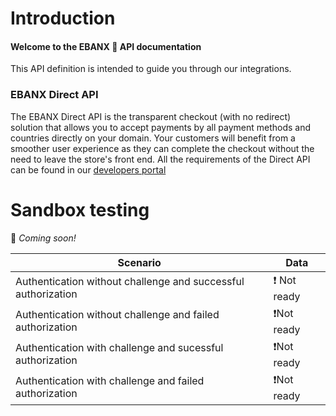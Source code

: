 # Introduction
#### Welcome to the EBANX 🦄 API documentation
This API definition is intended to guide you through our integrations.
### EBANX Direct API
The EBANX Direct API is the transparent checkout (with no redirect) solution that allows you to accept payments by all payment methods and countries directly on your domain. Your customers will benefit from a smoother user experience as they can complete the checkout without the need to leave the store's front end.
All the requirements of the Direct API can be found in our [developers portal](https://developers.ebanx.com/api-reference/ebanx-payment-api/payment-reference/reference-direct-operation/)


# Sandbox testing
💪 *Coming soon!*


| Scenario | Data |
 ----- | ----- 
 Authentication without challenge and successful authorization | ❗️ Not ready 
 Authentication without challenge and failed authorization | ❗️Not ready 
 Authentication with challenge and sucessful authorization | ❗️Not ready 
 Authentication with challenge and failed authorization | ❗️Not ready 



